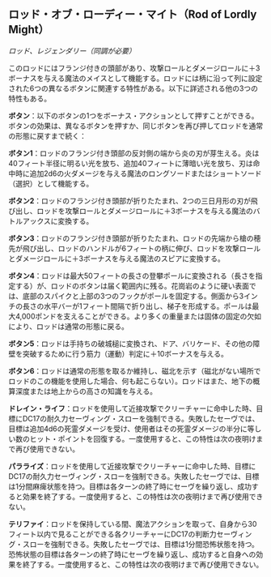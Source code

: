 ## ロッド・オブ・ローディー・マイト（Rod of Lordly Might）
*ロッド、レジェンダリー（同調が必要）*

このロッドにはフランジ付きの頭部があり、攻撃ロールとダメージロールに＋3ボーナスを与える魔法のメイスとして機能する。ロッドには柄に沿って列に設定された6つの異なるボタンに関連する特性がある。以下に詳述される他の3つの特性もある。

**ボタン**：以下のボタンの1つをボーナス・アクションとして押すことができる。ボタンの効果は、異なるボタンを押すか、同じボタンを再び押してロッドを通常の形態に戻すまで続く：

**ボタン1**：ロッドのフランジ付き頭部の反対側の端から炎の刃が芽生える。炎は40フィート半径に明るい光を放ち、追加40フィートに薄暗い光を放ち、刃は命中時に追加2d6の火ダメージを与える魔法のロングソードまたはショートソード（選択）として機能する。

**ボタン2**：ロッドのフランジ付き頭部が折りたたまれ、2つの三日月形の刃が飛び出し、ロッドを攻撃ロールとダメージロールに＋3ボーナスを与える魔法のバトルアックスに変換する。

**ボタン3**：ロッドのフランジ付き頭部が折りたたまれ、ロッドの先端から槍の穂先が飛び出し、ロッドのハンドルが6フィートの柄に伸び、ロッドを攻撃ロールとダメージロールに＋3ボーナスを与える魔法のスピアに変換する。

**ボタン4**：ロッドは最大50フィートの長さの登攀ポールに変換される（長さを指定する）が、ロッドのボタンは届く範囲内に残る。花崗岩のように硬い表面では、底部のスパイクと上部の3つのフックがポールを固定する。側面から3インチの長さの水平バーが1フィート間隔で折り出し、梯子を形成する。ポールは最大4,000ポンドを支えることができる。より多くの重量または固体の固定の欠如により、ロッドは通常の形態に戻る。

**ボタン5**：ロッドは手持ちの破城槌に変換され、ドア、バリケード、その他の障壁を突破するために行う筋力（運動）判定に＋10ボーナスを与える。

**ボタン6**：ロッドは通常の形態を取るか維持し、磁北を示す（磁北がない場所でロッドのこの機能を使用した場合、何も起こらない）。ロッドはまた、地下の概算深度または地上からの高さの知識を与える。

**ドレイン・ライフ**：ロッドを使用して近接攻撃でクリーチャーに命中した時、目標にDC17の耐久力セーヴィング・スローを強制できる。失敗したセーヴでは、目標は追加4d6の死霊ダメージを受け、使用者はその死霊ダメージの半分に等しい数のヒット・ポイントを回復する。一度使用すると、この特性は次の夜明けまで再び使用できない。

**パラライズ**：ロッドを使用して近接攻撃でクリーチャーに命中した時、目標にDC17の耐久力セーヴィング・スローを強制できる。失敗したセーヴでは、目標は1分間麻痺状態を持つ。目標は各ターンの終了時にセーヴを繰り返し、成功すると効果を終了する。一度使用すると、この特性は次の夜明けまで再び使用できない。

**テリファイ**：ロッドを保持している間、魔法アクションを取って、自身から30フィート以内で見ることができる各クリーチャーにDC17の判断力セーヴィング・スローを強制できる。失敗したセーヴでは、目標は1分間恐怖状態を持つ。恐怖状態の目標は各ターンの終了時にセーヴを繰り返し、成功すると自身への効果を終了する。一度使用すると、この特性は次の夜明けまで再び使用できない。